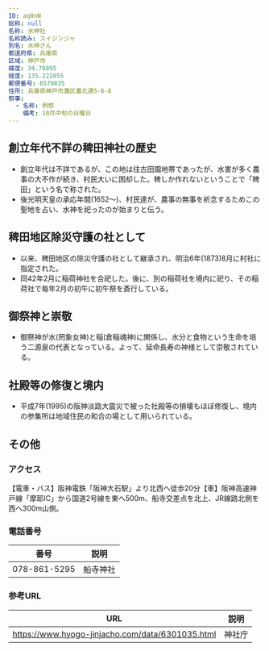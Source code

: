 ```yaml
---
ID: aq0nN
総称: null
名称: 水神社
名称読み: スイジンジャ
別名: 水神さん
都道府県: 兵庫県
区域: 神戸市
緯度: 34.70895
経度: 135.222855
郵便番号: 6570835
住所: 兵庫県神戸市灘区灘北通5-6-6
祭事:
  - 名称: 例祭
    備考: 10月中旬の日曜日
---
```


## 創立年代不詳の稗田神社の歴史

- 創立年代は不詳であるが、この地は往古田園地帯であったが、水害が多く農事の大不作が続き、村民大いに困却した。稗しか作れないということで「稗田」という名で称された。
- 後光明天皇の承応年間(1652～)、村民達が、農事の無事を祈念するためこの聖地を占い、水神を祀ったのが始まりと伝う。

## 稗田地区除災守護の社として

- 以来、稗田地区の除災守護の社として継承され、明治6年(1873)8月に村社に指定された。
- 同42年2月に稲荷神社を合祀した。後に、別の稲荷社を境内に祀り、その稲荷社で毎年2月の初午に初午祭を斎行している。

## 御祭神と崇敬

- 御祭神が水(罔象女神)と稲(倉稲魂神)に関係し、水分と食物という生命を培う二源泉の代表となっている。よって、延命長寿の神様として崇敬されている。

## 社殿等の修復と境内

- 平成7年(1995)の阪神淡路大震災で被った社殿等の損壊もほぼ修復し、境内の参集所は地域住民の和合の場として用いられている。

## その他

### アクセス

【電車・バス】阪神電鉄「阪神大石駅」より北西へ徒歩20分【車】阪神高速神戸線「摩耶IC」から国道2号線を東へ500m、船寺交差点を北上、JR線路北側を西へ300m山側。

### 電話番号

| 番号         | 説明     |
| ------------ | -------- |
| 078-861-5295 | 船寺神社 |

### 参考URL

| URL                                              | 説明   |
| ------------------------------------------------ | ------ |
| https://www.hyogo-jinjacho.com/data/6301035.html | 神社庁 |
